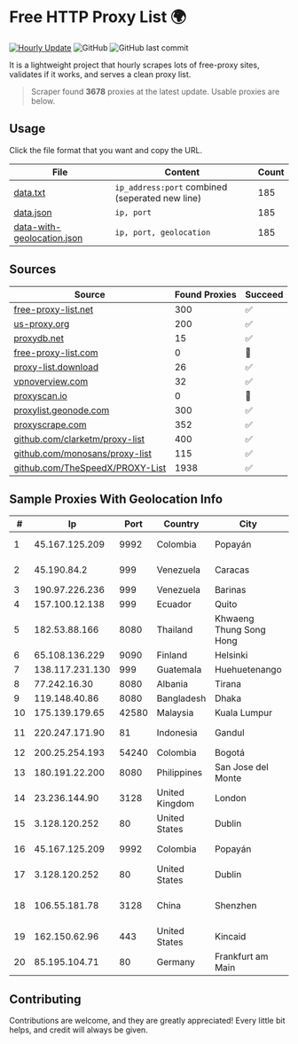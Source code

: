
# Free HTTP Proxy List 🌍

[![Hourly Update](https://github.com/mertguvencli/http-proxy-list/actions/workflows/main.yml/badge.svg?branch=main)](https://github.com/mertguvencli/http-proxy-list/actions/workflows/main.yml)
![GitHub](https://img.shields.io/github/license/mertguvencli/http-proxy-list)
![GitHub last commit](https://img.shields.io/github/last-commit/mertguvencli/http-proxy-list)

It is a lightweight project that hourly scrapes lots of free-proxy sites, validates if it works, and serves a clean proxy list.


> Scraper found **3678** proxies at the latest update. Usable proxies are below.

## Usage

Click the file format that you want and copy the URL.


|File|Content|Count|
|----|-------|-----|
|[data.txt](https://raw.githubusercontent.com/mertguvencli/http-proxy-list/main/proxy-list/data.txt)|`ip_address:port` combined (seperated new line)|185|
|[data.json](https://raw.githubusercontent.com/mertguvencli/http-proxy-list/main/proxy-list/data.json)|`ip, port`|185|
|[data-with-geolocation.json](https://raw.githubusercontent.com/mertguvencli/http-proxy-list/main/proxy-list/data-with-geolocation.json)|`ip, port, geolocation`|185|

## Sources

|Source|Found Proxies|Succeed|
|------|-------------|-------|
|[free-proxy-list.net](https://free-proxy-list.net)|300|✅|
|[us-proxy.org](https://www.us-proxy.org)|200|✅|
|[proxydb.net](http://proxydb.net)|15|✅|
|[free-proxy-list.com](https://free-proxy-list.com/?page=&port=&type%5B%5D=http&type%5B%5D=https&up_time=0&search=Search)|0|🚫|
|[proxy-list.download](https://www.proxy-list.download/HTTP)|26|✅|
|[vpnoverview.com](https://vpnoverview.com/privacy/anonymous-browsing/free-proxy-servers)|32|✅|
|[proxyscan.io](https://www.proxyscan.io)|0|🚫|
|[proxylist.geonode.com](https://proxylist.geonode.com/api/proxy-list?limit=300&page=1&sort_by=lastChecked&sort_type=desc&protocols=http,https)|300|✅|
|[proxyscrape.com](https://api.proxyscrape.com/v2/?request=displayproxies&protocol=http&timeout=10000&country=all&ssl=all&anonymity=all)|352|✅|
|[github.com/clarketm/proxy-list](https://raw.githubusercontent.com/clarketm/proxy-list/master/proxy-list-raw.txt)|400|✅|
|[github.com/monosans/proxy-list](https://raw.githubusercontent.com/monosans/proxy-list/main/proxies/http.txt)|115|✅|
|[github.com/TheSpeedX/PROXY-List](https://raw.githubusercontent.com/TheSpeedX/PROXY-List/master/http.txt)|1938|✅|


## Sample Proxies With Geolocation Info

|#|Ip|Port|Country|City|Internet Service Provider|
|-|--|----|-------|----|-------------------------|
|1|45.167.125.209|9992|Colombia|Popayán|Sepcom Comunicaciones SAS|
|2|45.190.84.2|999|Venezuela|Caracas|TELECOM.CORPORATIVAS TELECORP, C.A|
|3|190.97.226.236|999|Venezuela|Barinas|NetLink América C.A.|
|4|157.100.12.138|999|Ecuador|Quito|Telconet S.A|
|5|182.53.88.166|8080|Thailand|Khwaeng Thung Song Hong|TOT Public Company Limited|
|6|65.108.136.229|9090|Finland|Helsinki|Hetzner Online GmbH|
|7|138.117.231.130|999|Guatemala|Huehuetenango|Fibernet S.A|
|8|77.242.16.30|8080|Albania|Tirana|Abissnet ISP|
|9|119.148.40.86|8080|Bangladesh|Dhaka|Agni Systems Limited|
|10|175.139.179.65|42580|Malaysia|Kuala Lumpur|Telekom Malaysia Berhad|
|11|220.247.171.90|81|Indonesia|Gandul|PT Indonesia Comnets Plus|
|12|200.25.254.193|54240|Colombia|Bogotá|Andinet ON Line|
|13|180.191.22.200|8080|Philippines|San Jose del Monte|Globe Telecom|
|14|23.236.144.90|3128|United Kingdom|London|24 SHELLS|
|15|3.128.120.252|80|United States|Dublin|Amazon.com, Inc.|
|16|45.167.125.209|9992|Colombia|Popayán|Sepcom Comunicaciones SAS|
|17|3.128.120.252|80|United States|Dublin|Amazon.com, Inc.|
|18|106.55.181.78|3128|China|Shenzhen|Shenzhen Tencent Computer Systems Company Limited|
|19|162.150.62.96|443|United States|Kincaid|Comcast Cable Communications, LLC|
|20|85.195.104.71|80|Germany|Frankfurt am Main|Host Europe GmbH|



## Contributing

Contributions are welcome, and they are greatly appreciated! Every
little bit helps, and credit will always be given.

